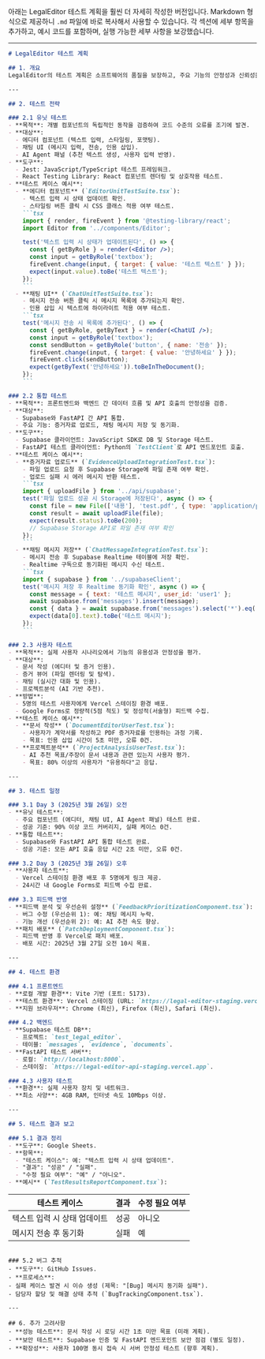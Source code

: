 아래는 LegalEditor 테스트 계획을 훨씬 더 자세히 작성한 버전입니다. Markdown 형식으로 제공하니 `.md` 파일에 바로 복사해서 사용할 수 있습니다. 각 섹션에 세부 항목을 추가하고, 예시 코드를 포함하며, 실행 가능한 세부 사항을 보강했습니다.

---

```markdown
# LegalEditor 테스트 계획

## 1. 개요
LegalEditor의 테스트 계획은 소프트웨어의 품질을 보장하고, 주요 기능의 안정성과 신뢰성을 검증하는 데 목적이 있습니다. 이를 위해 유닛 테스트, 통합 테스트, 사용자 테스트를 체계적으로 진행하며, 버그를 최소화하고 사용자 경험을 최적화합니다. 테스트는 개발 주기 전반에 걸쳐 진행되며, 특히 2025년 3월 26일(Day 3)을 주요 마일스톤으로 설정합니다.

---

## 2. 테스트 전략

### 2.1 유닛 테스트
- **목적**: 개별 컴포넌트의 독립적인 동작을 검증하여 코드 수준의 오류를 조기에 발견.
- **대상**: 
  - 에디터 컴포넌트 (텍스트 입력, 스타일링, 포맷팅).
  - 채팅 UI (메시지 입력, 전송, 인용 삽입).
  - AI Agent 패널 (추천 텍스트 생성, 사용자 입력 반영).
- **도구**: 
  - Jest: JavaScript/TypeScript 테스트 프레임워크.
  - React Testing Library: React 컴포넌트 렌더링 및 상호작용 테스트.
- **테스트 케이스 예시**:
  - **에디터 컴포넌트** (`EditorUnitTestSuite.tsx`):
    - 텍스트 입력 시 상태 업데이트 확인.
    - 스타일링 버튼 클릭 시 CSS 클래스 적용 여부 테스트.
    ```tsx
    import { render, fireEvent } from '@testing-library/react';
    import Editor from '../components/Editor';

    test('텍스트 입력 시 상태가 업데이트된다', () => {
      const { getByRole } = render(<Editor />);
      const input = getByRole('textbox');
      fireEvent.change(input, { target: { value: '테스트 텍스트' } });
      expect(input.value).toBe('테스트 텍스트');
    });
    ```
  - **채팅 UI** (`ChatUnitTestSuite.tsx`):
    - 메시지 전송 버튼 클릭 시 메시지 목록에 추가되는지 확인.
    - 인용 삽입 시 텍스트에 하이라이트 적용 여부 테스트.
    ```tsx
    test('메시지 전송 시 목록에 추가된다', () => {
      const { getByRole, getByText } = render(<ChatUI />);
      const input = getByRole('textbox');
      const sendButton = getByRole('button', { name: '전송' });
      fireEvent.change(input, { target: { value: '안녕하세요' } });
      fireEvent.click(sendButton);
      expect(getByText('안녕하세요')).toBeInTheDocument();
    });
    ```

### 2.2 통합 테스트
- **목적**: 프론트엔드와 백엔드 간 데이터 흐름 및 API 호출의 안정성을 검증.
- **대상**: 
  - Supabase와 FastAPI 간 API 통합.
  - 주요 기능: 증거자료 업로드, 채팅 메시지 저장 및 동기화.
- **도구**: 
  - Supabase 클라이언트: JavaScript SDK로 DB 및 Storage 테스트.
  - FastAPI 테스트 클라이언트: Python의 `TestClient`로 API 엔드포인트 호출.
- **테스트 케이스 예시**:
  - **증거자료 업로드** (`EvidenceUploadIntegrationTest.tsx`):
    - 파일 업로드 요청 후 Supabase Storage에 파일 존재 여부 확인.
    - 업로드 실패 시 에러 메시지 반환 테스트.
    ```tsx
    import { uploadFile } from '../api/supabase';
    test('파일 업로드 성공 시 Storage에 저장된다', async () => {
      const file = new File(['내용'], 'test.pdf', { type: 'application/pdf' });
      const result = await uploadFile(file);
      expect(result.status).toBe(200);
      // Supabase Storage API로 파일 존재 여부 확인
    });
    ```
  - **채팅 메시지 저장** (`ChatMessageIntegrationTest.tsx`):
    - 메시지 전송 후 Supabase Realtime 테이블에 저장 확인.
    - Realtime 구독으로 동기화된 메시지 수신 테스트.
    ```tsx
    import { supabase } from '../supabaseClient';
    test('메시지 저장 후 Realtime 동기화 확인', async () => {
      const message = { text: '테스트 메시지', user_id: 'user1' };
      await supabase.from('messages').insert(message);
      const { data } = await supabase.from('messages').select('*').eq('text', '테스트 메시지');
      expect(data[0].text).toBe('테스트 메시지');
    });
    ```

### 2.3 사용자 테스트
- **목적**: 실제 사용자 시나리오에서 기능의 유용성과 안정성을 평가.
- **대상**: 
  - 문서 작성 (에디터 및 증거 인용).
  - 증거 뷰어 (파일 렌더링 및 탐색).
  - 채팅 (실시간 대화 및 인용).
  - 프로젝트분석 (AI 기반 추천).
- **방법**: 
  - 5명의 테스트 사용자에게 Vercel 스테이징 환경 배포.
  - Google Forms로 정량적(5점 척도) 및 정성적(서술형) 피드백 수집.
- **테스트 케이스 예시**:
  - **문서 작성** (`DocumentEditorUserTest.tsx`):
    - 사용자가 계약서를 작성하고 PDF 증거자료를 인용하는 과정 기록.
    - 목표: 인용 삽입 시간이 5초 미만, 오류 0건.
  - **프로젝트분석** (`ProjectAnalysisUserTest.tsx`):
    - AI 추천 목표/주장이 문서 내용과 관련 있는지 사용자 평가.
    - 목표: 80% 이상의 사용자가 "유용하다"고 응답.

---

## 3. 테스트 일정

### 3.1 Day 3 (2025년 3월 26일) 오전
- **유닛 테스트**:
  - 주요 컴포넌트 (에디터, 채팅 UI, AI Agent 패널) 테스트 완료.
  - 성공 기준: 90% 이상 코드 커버리지, 실패 케이스 0건.
- **통합 테스트**:
  - Supabase와 FastAPI API 통합 테스트 완료.
  - 성공 기준: 모든 API 호출 응답 시간 2초 미만, 오류 0건.

### 3.2 Day 3 (2025년 3월 26일) 오후
- **사용자 테스트**:
  - Vercel 스테이징 환경 배포 후 5명에게 링크 제공.
  - 24시간 내 Google Forms로 피드백 수집 완료.

### 3.3 피드백 반영
- **피드백 분석 및 우선순위 설정** (`FeedbackPrioritizationComponent.tsx`):
  - 버그 수정 (우선순위 1): 예: 채팅 메시지 누락.
  - 기능 개선 (우선순위 2): 예: AI 추천 속도 향상.
- **패치 배포** (`PatchDeploymentComponent.tsx`):
  - 피드백 반영 후 Vercel로 패치 배포.
  - 배포 시간: 2025년 3월 27일 오전 10시 목표.

---

## 4. 테스트 환경

### 4.1 프론트엔드
- **로컬 개발 환경**: Vite 기반 (포트: 5173).
- **테스트 환경**: Vercel 스테이징 (URL: `https://legal-editor-staging.vercel.app`).
- **지원 브라우저**: Chrome (최신), Firefox (최신), Safari (최신).

### 4.2 백엔드
- **Supabase 테스트 DB**: 
  - 프로젝트: `test_legal_editor`.
  - 테이블: `messages`, `evidence`, `documents`.
- **FastAPI 테스트 서버**: 
  - 로컬: `http://localhost:8000`.
  - 스테이징: `https://legal-editor-api-staging.vercel.app`.

### 4.3 사용자 테스트
- **환경**: 실제 사용자 장치 및 네트워크.
- **최소 사양**: 4GB RAM, 인터넷 속도 10Mbps 이상.

---

## 5. 테스트 결과 보고

### 5.1 결과 정리
- **도구**: Google Sheets.
- **항목**: 
  - "테스트 케이스": 예: "텍스트 입력 시 상태 업데이트".
  - "결과": "성공" / "실패".
  - "수정 필요 여부": "예" / "아니오".
- **예시** (`TestResultsReportComponent.tsx`):
  ```
  | 테스트 케이스                | 결과  | 수정 필요 여부 |
  |-----------------------------|-------|----------------|
  | 텍스트 입력 시 상태 업데이트 | 성공  | 아니오         |
  | 메시지 전송 후 동기화       | 실패  | 예            |
  ```

### 5.2 버그 추적
- **도구**: GitHub Issues.
- **프로세스**:
  - 실패 케이스 발견 시 이슈 생성 (제목: "[Bug] 메시지 동기화 실패").
  - 담당자 할당 및 해결 상태 추적 (`BugTrackingComponent.tsx`).

---

## 6. 추가 고려사항
- **성능 테스트**: 문서 작성 시 로딩 시간 1초 미만 목표 (미래 계획).
- **보안 테스트**: Supabase 인증 및 FastAPI 엔드포인트 보안 점검 (별도 일정).
- **확장성**: 사용자 100명 동시 접속 시 서버 안정성 테스트 (향후 계획).

```
